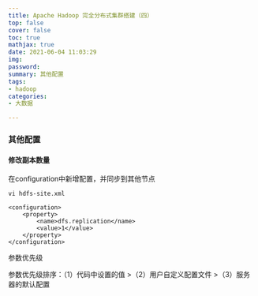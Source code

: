 ```yaml
---
title: Apache Hadoop 完全分布式集群搭建（四）
top: false
cover: false
toc: true
mathjax: true
date: 2021-06-04 11:03:29
img:
password:
summary: 其他配置
tags:
- hadoop
categories:
- 大数据

---
```


### 其他配置
#### 修改副本数量
在configuration中新增配置，并同步到其他节点
```
vi hdfs-site.xml

<configuration> 
    <property> 
        <name>dfs.replication</name> 
        <value>1</value> 
    </property> 
</configuration>
```
参数优先级

参数优先级排序：（1）代码中设置的值 >（2）用户自定义配置文件 >（3）服务器的默认配置